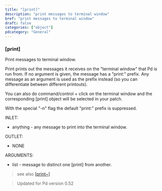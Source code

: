 ```yaml
---
title: "[print]"
description: "print messages to terminal window"
bref: "print messages to terminal window"
draft: false
categories: ["object"]
pdcategory: "General"
---
```


### [print]

Print messages to terminal window.

Print prints out the messages it receives on the "terminal window" that Pd is run from. If no argument is given,  the message has a "print:" prefix. Any message as an argument is used as the prefix instead (so you can differentiate between different printouts).

You can also do command/control + click on the terminal window and the corresponding [print] object will be selected in your patch.

With the special "-n" flag the default "print:" prefix is suppressed.

INLET:

- anything - any message to print into the terminal window.

OUTLET:

- NONE

ARGUMENTS:

- list - message to distinct one [print] from another.


 
> see also [[print~]](../print~)

> Updated for Pd version 0.52
